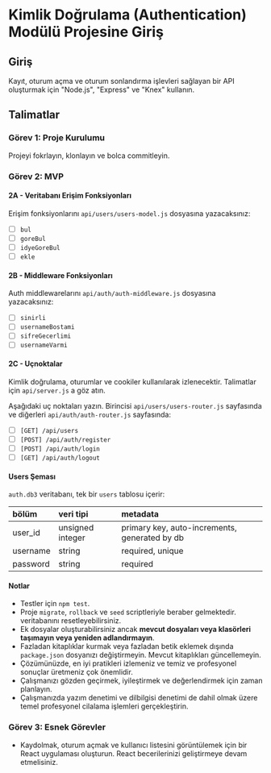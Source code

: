 # Kimlik Doğrulama (Authentication) Modülü Projesine Giriş

## Giriş

Kayıt, oturum açma ve oturum sonlandırma işlevleri sağlayan bir API oluşturmak için "Node.js", "Express" ve "Knex" kullanın.

## Talimatlar

### Görev 1: Proje Kurulumu

Projeyi fokrlayın, klonlayın ve bolca commitleyin.

### Görev 2: MVP

#### 2A - Veritabanı Erişim Fonksiyonları

Erişim fonksiyonlarını `api/users/users-model.js` dosyasına yazacaksınız:

- [ ] `bul`
- [ ] `goreBul`
- [ ] `idyeGoreBul`
- [ ] `ekle`

#### 2B - Middleware Fonksiyonları

Auth middlewarelarını `api/auth/auth-middleware.js` dosyasına yazacaksınız:

- [ ] `sinirli`
- [ ] `usernameBostami`
- [ ] `sifreGecerlimi`
- [ ] `usernameVarmi`

#### 2C - Uçnoktalar

Kimlik doğrulama, oturumlar ve cookiler kullanılarak izlenecektir. Talimatlar için `api/server.js` a göz atın.

Aşağıdaki uç noktaları yazın. Birincisi `api/users/users-router.js` sayfasında ve diğerleri `api/auth/auth-router.js` sayfasında:

- [ ] `[GET] /api/users`
- [ ] `[POST] /api/auth/register`
- [ ] `[POST] /api/auth/login`
- [ ] `[GET] /api/auth/logout`

#### Users Şeması

`auth.db3` veritabanı, tek bir `users` tablosu içerir:

| bölüm    | veri tipi        | metadata                                      |
| :------- | :--------------- | :-------------------------------------------- |
| user_id  | unsigned integer | primary key, auto-increments, generated by db |
| username | string           | required, unique                              |
| password | string           | required                                      |

#### Notlar

- Testler için `npm test`.
- Proje `migrate`, `rollback` ve `seed` scriptleriyle beraber gelmektedir. veritabanını resetleyebilirsiniz.
- Ek dosyalar oluşturabilirsiniz ancak **mevcut dosyaları veya klasörleri taşımayın veya yeniden adlandırmayın**.
- Fazladan kitaplıklar kurmak veya fazladan betik eklemek dışında `package.json` dosyanızı değiştirmeyin. Mevcut kitaplıkları güncellemeyin.
- Çözümünüzde, en iyi pratikleri izlemeniz ve temiz ve profesyonel sonuçlar üretmeniz çok önemlidir.
- Çalışmanızı gözden geçirmek, iyileştirmek ve değerlendirmek için zaman planlayın.
- Çalışmanızda yazım denetimi ve dilbilgisi denetimi de dahil olmak üzere temel profesyonel cilalama işlemleri gerçekleştirin.

### Görev 3: Esnek Görevler

- Kaydolmak, oturum açmak ve kullanıcı listesini görüntülemek için bir React uygulaması oluşturun. React becerilerinizi geliştirmeye devam etmelisiniz.

